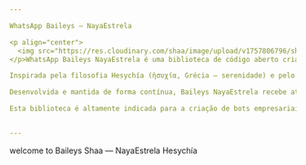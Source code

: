 ```yaml
---

WhatsApp Baileys — NayaEstrela

<p align="center">
  <img src="https://res.cloudinary.com/shaa/image/upload/v1757806796/shaastore/yst3we3riy1awudwkfv1.jpg" alt="Thumbnail" />
</p>WhatsApp Baileys NayaEstrela é uma biblioteca de código aberto criada para auxiliar desenvolvedores na construção de soluções de automação e integrações com o WhatsApp de forma eficiente, estável e direta. Utilizando tecnologia websocket sem necessidade de navegador, a biblioteca oferece uma ampla gama de funcionalidades como gestão de mensagens, organização de conversas, administração de grupos, além de mensagens interativas e botões de ação para uma experiência mais dinâmica.

Inspirada pela filosofia Hesychía (ἡσυχία, Grécia — serenidade) e pelo brilho da Estrela (Brasil — estrela de esperança), NayaEstrela une a tradição Latina de estabilidade com a elegância helênica e o espírito inovador brasileiro.

Desenvolvida e mantida de forma contínua, Baileys NayaEstrela recebe atualizações constantes para aprimorar a performance e a segurança. Um dos principais focos está no processo de pareamento e autenticação, tornando-o mais confiável, customizável e resistente a falhas.

Esta biblioteca é altamente indicada para a criação de bots empresariais, sistemas de automação de chat, soluções de atendimento ao cliente e diversas outras aplicações de comunicação que demandam alta estabilidade e recursos abrangentes. Com um design leve e modular, NayaEstrela pode ser integrada facilmente a diferentes plataformas e arquiteturas.


---
```


welcome to Baileys Shaa — NayaEstrela Hesychía
